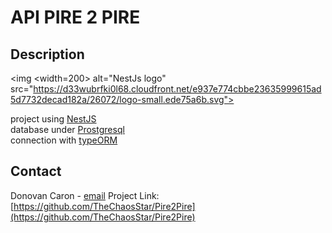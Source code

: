 # API PIRE 2 PIRE

## Description

<img <width=200> alt="NestJs logo" src="https://d33wubrfki0l68.cloudfront.net/e937e774cbbe23635999615ad5d7732decad182a/26072/logo-small.ede75a6b.svg">

project using [NestJS](https://github.com/nestjs/nest)\
database under [Prostgresql](https://www.postgresql.org/)\
connection with [typeORM](https://typeorm.io/)

## Contact

Donovan Caron - [email](Caron.donovan1@outlook.fr)
Project Link: [https://github.com/TheChaosStar/Pire2Pire](https://github.com/TheChaosStar/Pire2Pire)

